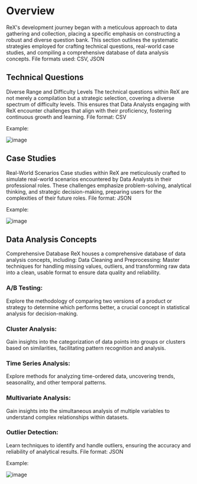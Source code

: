 # Overview

ReX's development journey began with a meticulous approach to data gathering and collection, placing a specific emphasis on constructing a robust and diverse question bank. This section outlines the systematic strategies employed for crafting technical questions, real-world case studies, and compiling a comprehensive database of data analysis concepts.
File formats used: CSV, JSON

## Technical Questions
Diverse Range and Difficulty Levels
The technical questions within ReX are not merely a compilation but a strategic selection, covering a diverse spectrum of difficulty levels. This ensures that Data Analysts engaging with ReX encounter challenges that align with their proficiency, fostering continuous growth and learning.
File format: CSV

Example:

![image](https://github.com/ReallyAbdullah/interstellar_intel/assets/40705538/f6a1b443-1422-4879-81ea-bc1abddcabde)


## Case Studies
Real-World Scenarios
Case studies within ReX are meticulously crafted to simulate real-world scenarios encountered by Data Analysts in their professional roles. These challenges emphasize problem-solving, analytical thinking, and strategic decision-making, preparing users for the complexities of their future roles.
File format: JSON

Example:

![image](https://github.com/ReallyAbdullah/interstellar_intel/assets/40705538/8202b889-b286-4224-9c54-0d6ea6d18d1a)


## Data Analysis Concepts
Comprehensive Database
ReX houses a comprehensive database of data analysis concepts, including:
Data Cleaning and Preprocessing:
Master techniques for handling missing values, outliers, and transforming raw data into a clean, usable format to ensure data quality and reliability.

### A/B Testing:
Explore the methodology of comparing two versions of a product or strategy to determine which performs better, a crucial concept in statistical analysis for decision-making.

### Cluster Analysis:
Gain insights into the categorization of data points into groups or clusters based on similarities, facilitating pattern recognition and analysis.

### Time Series Analysis:
Explore methods for analyzing time-ordered data, uncovering trends, seasonality, and other temporal patterns.

### Multivariate Analysis:
Gain insights into the simultaneous analysis of multiple variables to understand complex relationships within datasets.

### Outlier Detection:
Learn techniques to identify and handle outliers, ensuring the accuracy and reliability of analytical results.
File format: JSON

Example:

![image](https://github.com/ReallyAbdullah/interstellar_intel/assets/40705538/fdcd8730-9406-4347-9505-1660d4f8ba49)

